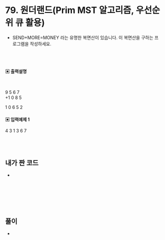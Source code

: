 # 79. 원더랜드(Prim MST 알고리즘, 우선순위 큐 활용)

* SEND+MORE=MONEY 라는 유명한 복면산이 있습니다. 이 복면산을 구하는 프로그램을 작성하세요.


<br/>
<br/>

#### ▣ 출력설명

<br/>

  9 5 6 7  
+1 0 8 5

1 0 6 5 2

#### ▣ 입력예제 1
4 3
1 3 6 7



<br/>
<br/>


## 내가 짠 코드
* 

<br/>

```c++


```


<br><br> 

## 풀이
*  

<br/>

```c++

```
